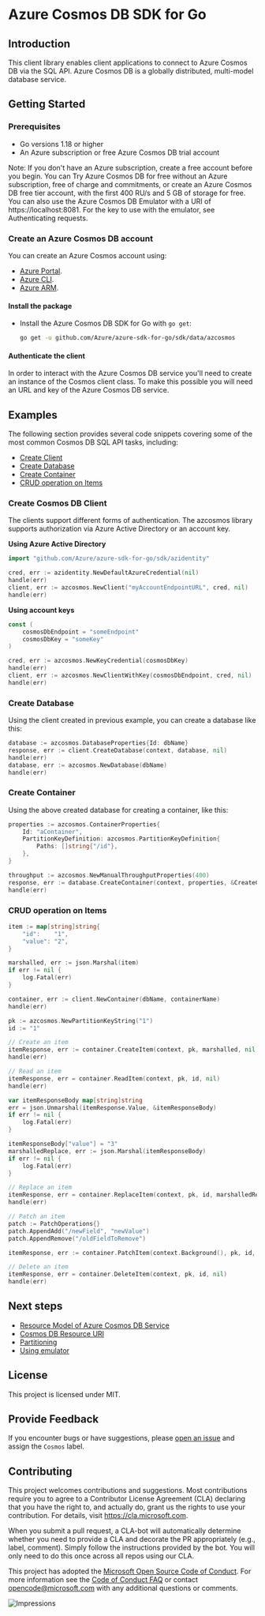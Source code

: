 # Azure Cosmos DB SDK for Go

## Introduction

This client library enables client applications to connect to Azure Cosmos DB via the SQL API. Azure Cosmos DB is a globally distributed, multi-model database service.

## Getting Started

### Prerequisites

* Go versions 1.18 or higher
* An Azure subscription or free Azure Cosmos DB trial account

Note: If you don't have an Azure subscription, create a free account before you begin.
You can Try Azure Cosmos DB for free without an Azure subscription, free of charge and commitments, or create an Azure Cosmos DB free tier account, with the first 400 RU/s and 5 GB of storage for free. You can also use the Azure Cosmos DB Emulator with a URI of https://localhost:8081. For the key to use with the emulator, see Authenticating requests.

### Create an Azure Cosmos DB account

You can create an Azure Cosmos account using:

* [Azure Portal](https://portal.azure.com).
* [Azure CLI](https://docs.microsoft.com/cli/azure).
* [Azure ARM](https://docs.microsoft.com/azure/cosmos-db/quick-create-template).

#### Install the package

* Install the Azure Cosmos DB SDK for Go with `go get`:

  ```bash
  go get -u github.com/Azure/azure-sdk-for-go/sdk/data/azcosmos
  ```

#### Authenticate the client

In order to interact with the Azure Cosmos DB service you'll need to create an instance of the Cosmos client class. To make this possible you will need an URL and key of the Azure Cosmos DB service.

## Examples

The following section provides several code snippets covering some of the most common Cosmos DB SQL API tasks, including:
* [Create Client](#create-cosmos-db-client "Create Cosmos DB client")
* [Create Database](#create-database "Create Database")
* [Create Container](#create-container "Create Container")
* [CRUD operation on Items](#crud-operation-on-items "CRUD operation on Items")

### Create Cosmos DB Client

The clients support different forms of authentication. The azcosmos library supports authorization via Azure Active Directory or an account key.

**Using Azure Active Directory**

```go
import "github.com/Azure/azure-sdk-for-go/sdk/azidentity"

cred, err := azidentity.NewDefaultAzureCredential(nil)
handle(err)
client, err := azcosmos.NewClient("myAccountEndpointURL", cred, nil)
handle(err)
```

**Using account keys**

```go
const (
    cosmosDbEndpoint = "someEndpoint"
    cosmosDbKey = "someKey"
)

cred, err := azcosmos.NewKeyCredential(cosmosDbKey)
handle(err)
client, err := azcosmos.NewClientWithKey(cosmosDbEndpoint, cred, nil)
handle(err)
```

### Create Database

Using the client created in previous example, you can create a database like this:

```go
database := azcosmos.DatabaseProperties{Id: dbName}
response, err := client.CreateDatabase(context, database, nil)
handle(err)
database, err := azcosmos.NewDatabase(dbName)
handle(err)
```

### Create Container

Using the above created database for creating a container, like this:

```go
properties := azcosmos.ContainerProperties{
    Id: "aContainer",
    PartitionKeyDefinition: azcosmos.PartitionKeyDefinition{
        Paths: []string{"/id"},
    },
}

throughput := azcosmos.NewManualThroughputProperties(400)
response, err := database.CreateContainer(context, properties, &CreateContainerOptions{ThroughputProperties: &throughput})
handle(err)
```

### CRUD operation on Items

```go
item := map[string]string{
    "id":    "1",
    "value": "2",
}

marshalled, err := json.Marshal(item)
if err != nil {
    log.Fatal(err)
}

container, err := client.NewContainer(dbName, containerName)
handle(err)

pk := azcosmos.NewPartitionKeyString("1")
id := "1"

// Create an item
itemResponse, err := container.CreateItem(context, pk, marshalled, nil)
handle(err)

// Read an item
itemResponse, err = container.ReadItem(context, pk, id, nil)
handle(err)

var itemResponseBody map[string]string
err = json.Unmarshal(itemResponse.Value, &itemResponseBody)
if err != nil {
    log.Fatal(err)
}

itemResponseBody["value"] = "3"
marshalledReplace, err := json.Marshal(itemResponseBody)
if err != nil {
    log.Fatal(err)
}

// Replace an item
itemResponse, err = container.ReplaceItem(context, pk, id, marshalledReplace, nil)
handle(err)

// Patch an item
patch := PatchOperations{}
patch.AppendAdd("/newField", "newValue")
patch.AppendRemove("/oldFieldToRemove")

itemResponse, err := container.PatchItem(context.Background(), pk, id, patch, nil)

// Delete an item
itemResponse, err = container.DeleteItem(context, pk, id, nil)
handle(err)
```

## Next steps

- [Resource Model of Azure Cosmos DB Service](https://docs.microsoft.com/azure/cosmos-db/sql-api-resources)
- [Cosmos DB Resource URI](https://docs.microsoft.com/rest/api/documentdb/documentdb-resource-uri-syntax-for-rest)
- [Partitioning](https://docs.microsoft.com/azure/cosmos-db/partition-data)
- [Using emulator](https://github.com/Azure/azure-documentdb-dotnet/blob/master/docs/documentdb-nosql-local-emulator.md)


## License

This project is licensed under MIT.

## Provide Feedback

If you encounter bugs or have suggestions, please
[open an issue](https://github.com/Azure/azure-sdk-for-go/issues) and assign the `Cosmos` label.

## Contributing

This project welcomes contributions and suggestions. Most contributions require you to agree to a Contributor License
Agreement (CLA) declaring that you have the right to, and actually do, grant us the rights to use your contribution. For
details, visit https://cla.microsoft.com.

When you submit a pull request, a CLA-bot will automatically determine whether you need to provide a CLA and decorate
the PR appropriately (e.g., label, comment). Simply follow the instructions provided by the bot. You will only need to
do this once across all repos using our CLA.

This project has adopted the [Microsoft Open Source Code of Conduct](https://opensource.microsoft.com/codeofconduct/).
For more information see the [Code of Conduct FAQ](https://opensource.microsoft.com/codeofconduct/faq/) or
contact [opencode@microsoft.com](mailto:opencode@microsoft.com) with any additional questions or comments.

![Impressions](https://azure-sdk-impressions.azurewebsites.net/api/impressions/azure-sdk-for-go/sdk/data/azcosmos/README.png)
